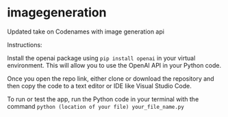 # imagegeneration
Updated take on Codenames with image generation api

Instructions: 

Install the openai package using `pip install openai` in your virtual environment. This will allow you to use the OpenAI API in your Python code.

Once you open the repo link, either clone or download the repository and then copy the code to a text editor or IDE like Visual Studio Code.

To run or test the app, run the Python code in your terminal with the command `python (location of your file) your_file_name.py`
 
